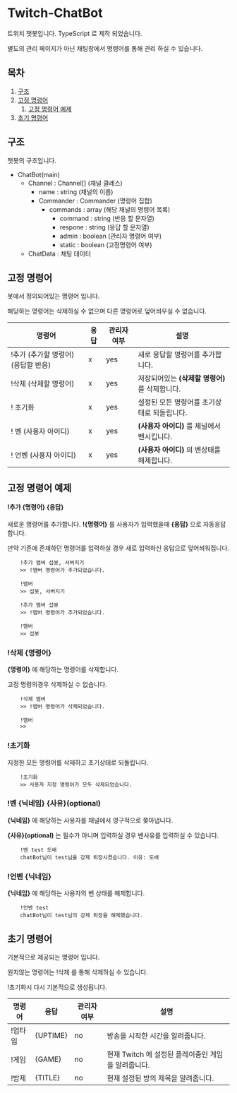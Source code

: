 # Twitch-ChatBot

트위치 챗봇입니다. TypeScript 로 제작 되었습니다.

별도의 관리 페이지가 아닌 채팅창에서 명령어를 통해 관리 하실 수 있습니다.

## 목차

1. [구조](#구조)
2. [고정 명령어](#고정_명령어)
   1. [고정 명령어 예제](#고정_명령어_예제)
3. [초기 명령어](#초기_명령어)

## 구조

챗봇의 구조입니다.

- ChatBot(main)
  - Channel : Channel[] (채널 클레스)
    - name : string (채널의 이름)
    - Commander : Commander (명령어 집합)
      - commands : array (해당 채널의 명령어 목록)
        - command : string (반응 할 문자열)
        - respone : string (응답 할 문자열)
        - admin : boolean (관리자 명령어 여부)
        - static : boolean (고정명령어 여부)
  - ChatData : 채팅 데이터

## 고정 명령어

봇에서 정의되어있는 명령어 입니다.

해당하는 명령어는 삭제하실 수 없으며 다른 명령어로 덮어씌우실 수 없습니다.

| 명령어                              | 응답 | 관리자여부 | 설명                                            |
| ----------------------------------- | ---- | ---------- | ----------------------------------------------- |
| !추가 (추가할 명령어) (응답할 반응) | x    | yes        | 새로 응답할 명령어를 추가합니다.                |
| !삭제 (삭제할 명령어)               | x    | yes        | 저장되어있는 **(삭제할 명령어)** 를 삭제합니다. |
| ! 초기화                            | x    | yes        | 설정된 모든 명령어를 초기상태로 되돌립니다.     |
| ! 벤 (사용자 아이디)                | x    | yes        | **(사용자 아이디)** 를 체널에서 벤시킵니다.     |
| ! 언벤 (사용자 아이디)              | x    | yes        | **(사용자 아이디)** 의 벤상태를 해제합니다.     |

## 고정 명령어 예제

#### !추가 {명령어} {응답}

새로운 명령어를 추가합니다. **!{명령어}** 를 사용자가 입력했을때 **{응답}** 으로 자동응답 합니다.

만약 기존에 존재하던 명령어를 입력하실 경우 새로 입력하신 응답으로 덮어씌워집니다.

```
    !추가 맴버 섭봇, 서버지기
    >> !맴버 명령어가 추가되었습니다.

    !맴버
    >> 섭봇, 서버지기

    !추가 맴버 섭봇
    >> !맴버 명령어가 추가되었습니다.

    !맴버
    >> 섭봇
```

### !삭제 {명령어}

**{명령어}** 에 해당하는 명령어를 삭제합니다.

고정 명령의경우 삭제하실 수 없습니다.

```
    !삭제 맴버
    >> !맴버 명령어가 삭제되었습니다.

    !맴버
    >>
```

### !초기화

지정한 모든 명령어를 삭제하고 초기상태로 되돌립니다.

```
    !초기화
    >> 사용자 지정 명령어가 모두 삭제되었습니다.
```

### !벤 {닉네임} {사유}(optional)

**{닉네임}** 에 해당하는 사용자를 채널에서 영구적으로 쫒아냅니다.

**{사유}(optional)** 는 필수가 아니며 입력하실 경우 벤사유를 입력하실 수 있습니다.

```
    !벤 test 도배
    chatBot님이 test님을 강제 퇴장시켰습니다. 이유: 도배
```

### !언벤 {닉네임}

**{닉네임}** 에 해당하는 사용자의 벤 상태를 해제합니다.

```
    !언벤 test
    chatBot님이 test님의 강제 퇴장을 해제했습니다.
```

## 초기 명령어

기본적으로 제공되는 명령어 입니다.

원치않는 명령어는 !삭제 를 통해 삭제하실 수 있습니다.

!초기화시 다시 기본적으로 생성됩니다.

| 명령어  | 응답     | 관리자여부 | 설명                                                |
| ------- | -------- | ---------- | --------------------------------------------------- |
| !업타임 | {UPTIME} | no         | 방송을 시작한 시간을 알려줍니다.                    |
| !게임   | {GAME}   | no         | 현재 Twitch 에 설정된 플레이중인 게임을 알려줍니다. |
| !방제   | {TITLE}  | no         | 현재 설정된 방의 제목을 알려줍니다.                 |
